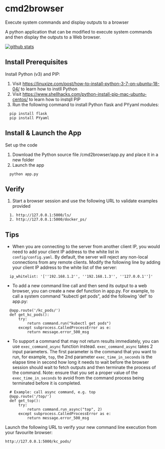 # cmd2browser
Execute system commands and display outputs to a browser

A python application that can be modified to execute system commands and then display the outputs to a Web browser.

[![github stats](https://github-readme-stats.vercel.app/api?username=paulmchen)](https://github.com/paulmchen/cmd2browser)

## Install Prerequisites

Install Python (v3) and PIP:
1. Visit https://linuxize.com/post/how-to-install-python-3-7-on-ubuntu-18-04/ to learn how to instll Python
1. Visit https://www.shellhacks.com/python-install-pip-mac-ubuntu-centos/ to learn how to instqll PIP
1. Run the following command to install Python flask and PYyaml modules:  

```shell
  pip install flask
  pip install PYyaml
```

## Install & Launch the App
Set up the code
1. Download the Python source file /cmd2browser/app.py and place it in a new folder
1. Launch the app
```shell
  python app.py
```

## Verify
1. Start a browser session and use the following URL to validate examples provided

```shell
  1. http://127.0.0.1:5000/ls/
  2. http://127.0.0.1:5000/docker_ps/
```

## Tips
- When you are connecting to the server from another client IP, you would need to add your client IP address to the white list in `config/config.yaml`. By default, the server will reject any non-local connections from any remote clients. Modify the following line by adding your client IP address to the white list of the server:
```shell
  ip_whitelist: '[''192.168.1.2'', ''192.168.1.3'', ''127.0.0.1'']'
```
- To add a new command line call and then send its output to a web browser, you can create a new def function in app.py. For example, to call a system command "kubectl get pods", add the following 'def' to app.py:
```shell
  @app.route('/kc_pods/')
  def get_kc_pods():
      try:
          return command.run("kubectl get pods")
      except subprocess.CalledProcessError as e:
          return message.error_500_msg
```
- To support a command that may not return results immediately, you can use `exec_command_async` function instead.
`exec_command_async` takes 2 input parameters. The first parameter is the command that you want to run, for example, `top`, the 2nd parameter `exec_time_in_seconds` is the elapse time in second how long it needs to wait before the browser session should wait to fetch outputs and then terminate the process of the command. Note: ensure that you set a proper value of the  `exec_time_in_seconds` to avoid from the command process being terminated before it is completed. 
```shell
  # Example: call async command, e.g. top
  @app.route('/top/')
  def get_top():
      try:
          return command.run_async("top", 2)
      except subprocess.CalledProcessError as e:
          return message.error_500_msg
```

Launch the following URL to verify your new command line execution from your favourite browser:
```shell
http://127.0.0.1:5000/kc_pods/
```
